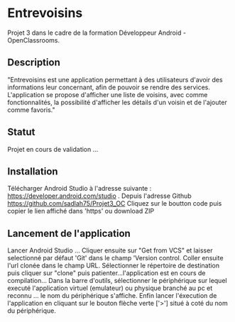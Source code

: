 # Entrevoisins

Projet 3 dans le cadre de la formation Développeur Android - OpenClassrooms.

## Description

"Entrevoisins est une application permettant à des utilisateurs d'avoir des informations leur concernant, afin de pouvoir se rendre des services.
L'application se propose d'afficher une liste de voisins, avec comme fonctionnalités, la possibilité d'afficher les détails d'un voisin et de l'ajouter comme favoris."


## Statut

Projet en cours de validation ...

## Installation

Télécharger Android Studio à l'adresse suivante : https://developer.android.com/studio .
Depuis l'adresse Github https://github.com/sadlah75/Projet3_OC
Cliquez sur le boutton code puis  copier le lien affiché dans 'https' ou download ZIP

## Lancement de l'application

Lancer Android Studio ...
Cliquer ensuite sur "Get from VCS" et laisser selectionné par défaut 'Git' dans le champ 'Version control.
Coller ensuite l'url clonée dans le champ URL.
Sélectionner le répertoire de destination puis cliquer sur "clone" puis patienter...l'application est en cours de compilation...
Dans la barre d'outils, sélectionner le périphérique sur lequel executé l'application virtuel (emulateur) ou physique branché au pc et reconnu ... le nom du périphérique
s'affiche.
Enfin lancer l'éxecution de l'application en cliquant sur le bouton flèche verte ['>'] situé à coté du nom du périphérique.
